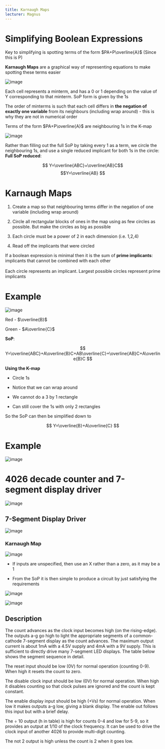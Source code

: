 ```yaml
---
title: Karnaugh Maps
lecturer: Magnus
---
```


# Simplifying Boolean Expressions

Key to simplifying is spotting terms of the form $PA+P\overline{A}$
(Since this is P)

**Karnaugh Maps** are a graphical way of representing equations to make
spotting these terms easier

![image](/img/Year_1/CSys/DEMA/Karnaugh/karnaughex.webp)

Each cell represents a minterm, and has a 0 or 1 depending on the value
of Y corresponding to that minterm. SoP form is given by the 1s

The order of minterms is such that each cell differs in **the negation
of exactly one variable** from its neighbours (including wrap around) -
this is why they are not in numerical order

Terms of the form $PA+P\overline{A}$ are neighbouring 1s in the K-map

![image](/img/Year_1/CSys/DEMA/Karnaugh/kmap1.webp)

Rather than filling out the full SoP by taking every 1 as a term, we
circle the neighbouring 1s, and use a single reduced implicant for both
1s in the circle: **Full SoP reduced**:

$$
Y=\overline{ABC}+\overline{AB}C$$ $$Y=\overline{AB}
$$

# Karnaugh Maps

1.  Create a map so that neighbouring terms differ in the negation of
    one variable (including wrap around)

2.  Circle all rectangular blocks of ones in the map using as few
    circles as possible. But make the circles as big as possible

3.  Each circle must be a power of 2 in each dimension (i.e. 1,2,4)

4.  Read off the implicants that were circled

If a boolean expression is minimal then it is the sum of **prime
implicants**: implicants that cannot be combined with each other\
\
Each circle represents an implicant. Largest possible circles represent
prime implicants

# Example

![image](/img/Year_1/CSys/DEMA/Karnaugh/kmap2.webp)

Red - $\overline{B}$

Green - $A\overline{C}$

**SoP**:

$$
Y=\overline{ABC}+A\overline{B}C+AB\overline{C}+\overline{AB}C+A\overline{B}C
$$

**Using the K-map**

-   Circle 1s

-   Notice that we can wrap around

-   We cannot do a 3 by 1 rectangle

-   Can still cover the 1s with only 2 rectangles

So the SoP can then be simplified down to

$$
Y=\overline{B}+A\overline{C}
$$

# Example

![image](/img/Year_1/CSys/DEMA/Karnaugh/karnaughex1.webp)

# 4026 decade counter and 7-segment display driver

![image](/img/Year_1/CSys/DEMA/Karnaugh/4026decade.webp)

## 7-Segment Display Driver

![image](/img/Year_1/CSys/DEMA/Karnaugh/7seg.webp)

### Karnaugh Map

![image](/img/Year_1/CSys/DEMA/Karnaugh/7se_Karnaugh1.webp)

-   If inputs are unspecified, then use an X rather than a zero, as it
    may be a 1

-   From the SoP it is then simple to produce a circuit by just
    satisfying the requirements

![image](/img/Year_1/CSys/DEMA/Karnaugh/circuit1.webp)

![image](/img/Year_1/CSys/DEMA/Karnaugh/circuit2.webp)

## Description

The count advances as the clock input becomes high (on the rising-edge).
The outputs a-g go high to light the appropriate segments of a
common-cathode 7-segment display as the count advances. The maximum
output current is about 1mA with a 4.5V supply and 4mA with a 9V supply.
This is sufficient to directly drive many 7-segment LED displays. The
table below shows the segment sequence in detail.

The reset input should be low (0V) for normal operation (counting 0-9).
When high it resets the count to zero.

The disable clock input should be low (0V) for normal operation. When
high it disables counting so that clock pulses are ignored and the count
is kept constant.

The enable display input should be high (+Vs) for normal operation. When
low it makes outputs a-g low, giving a blank display. The enable out
follows this input but with a brief delay.

The $\div$ 10 output (h in table) is high for counts 0-4 and low for 5-9,
so it provides an output at 1/10 of the clock frequency. It can be used
to drive the clock input of another 4026 to provide multi-digit
counting.

The not 2 output is high unless the count is 2 when it goes low.

